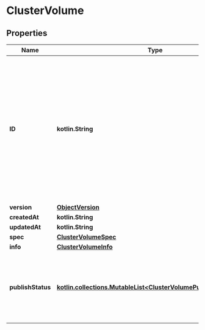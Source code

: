 
# ClusterVolume

## Properties
Name | Type | Description | Notes
------------ | ------------- | ------------- | -------------
**ID** | **kotlin.String** | The Swarm ID of this volume. Because cluster volumes are Swarm objects, they have an ID, unlike non-cluster volumes. This ID can be used to refer to the Volume instead of the name.  |  [optional]
**version** | [**ObjectVersion**](ObjectVersion.md) |  |  [optional]
**createdAt** | **kotlin.String** |  |  [optional]
**updatedAt** | **kotlin.String** |  |  [optional]
**spec** | [**ClusterVolumeSpec**](ClusterVolumeSpec.md) |  |  [optional]
**info** | [**ClusterVolumeInfo**](ClusterVolumeInfo.md) |  |  [optional]
**publishStatus** | [**kotlin.collections.MutableList&lt;ClusterVolumePublishStatusInner&gt;**](ClusterVolumePublishStatusInner.md) | The status of the volume as it pertains to its publishing and use on specific nodes  |  [optional]



